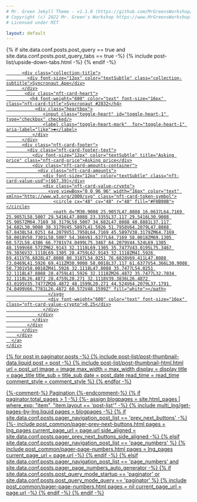 ```yaml
---
# Mr. Green Jekyll Theme - v1.1.0 (https://github.com/MrGreensWorkshop/MrGreen-JekyllTheme)
# Copyright (c) 2022 Mr. Green's Workshop https://www.MrGreensWorkshop.com
# Licensed under MIT

layout: default
---
```

{% if site.data.conf.posts.post_query == true and site.data.conf.posts.post_query_tabs == true -%}
  {% include post-list/upside-down-tabs.html -%}
{% endif -%}

<div class="post-list-header"></div>




<div class="nft-card-container">
<!----------- CONTAINER ------------->
  
  
  
  
  <div class="nft-card">
    <div class="nft-inner-card">
      <a href="https://neonrain.io/collections/0x4bd2a30435e6624CcDee4C60229250A84a2E4cD6/2832" class="nft-link">
        <div class="nft-resource-container">
          <div alt="NFT #2832" class="nft-resource" style="background-image: url('https://static-nft.pancakeswap.com/mainnet/0x4bd2a30435e6624CcDee4C60229250A84a2E4cD6/gamester-3375-1000.png');"></div>

          <div class="collection-title">
            <div font-size="12px" color="textSubtle" class="collection-subtitle">Syncronaut Ape</div>
          </div>
           <div class="nft-card-heart">
             <h4 font-weight="600" color="text" font-size="16px" class="nft-card-title">Syncronaut #2832</h4>
               <div class="heartbox">
                  <input class="toggle-heart" id="toggle-heart-1" type="checkbox" checked/>
                  <label class="toggle-heart-mark"  for="toggle-heart-1" aria-label="like">❤</label>
              </div>
          </div>
          <div class="nft-card-footer">
            <div class="nft-card-footer-text">
              <div font-size="12px" color="textSubtle" title="Asking price" class="nft-card-price">Asking price</div>
              <div class="nft-card-amounts-container">
                <div class="nft-card-amounts">
                  <div font-size="12px" color="textSubtle" class="nft-card-value-usd">($67.39)</div>
                  <div class="nft-card-value-crypto">
                    <svg viewBox="0 0 96 96" width="16px" color="text" xmlns="http://www.w3.org/2000/svg" class="nft-card-token-symbol">
                      <circle cx="48" cy="48" r="48" fill="#F0B90B"></circle>
                      <path d="M30.9008 25.9057L47.8088 16.0637L64.7169 25.9057L58.5007 29.5416L47.8088 23.3355L37.117 29.5416L30.9008 25.9057ZM64.7169 38.3179L58.5007 34.682L47.8088 40.8881L37.117 34.682L30.9008 38.3179V45.5897L41.5926 51.7958V64.2079L47.8088 67.8438L54.0251 64.2079V51.7958L64.7169 45.5897V38.3179ZM64.7169 58.0018V50.7301L58.5007 54.366V61.6377L64.7169 58.0018ZM69.1305 60.572L58.4386 66.7781V74.0499L75.3467 64.2079V44.524L69.1305 48.1599V60.572ZM62.9143 32.1118L69.1305 35.7477V43.0195L75.3467 39.3836V32.1118L69.1305 28.4759L62.9143 32.1118ZM41.5926 69.411V76.6828L47.8088 80.3187L54.0251 76.6828V69.411L47.8088 73.0469L41.5926 69.411ZM30.9008 58.0018L37.117 61.6377V54.366L30.9008 50.7301V58.0018ZM41.5926 32.1118L47.8088 35.7477L54.0251 32.1118L47.8088 28.4759L41.5926 32.1118ZM26.4872 35.7477L32.7034 32.1118L26.4872 28.4759L20.271 32.1118V39.3836L26.4872 43.0195V35.7477ZM26.4872 48.1599L20.271 44.524V64.2079L37.1791 74.0499V66.7781L26.4872 60.572V48.1599Z" fill="white"></path>
                    </svg>
                    <div font-weight="600" color="text" font-size="16px" class="nft-card-value-crypto">0.25</div>
                  </div>
                </div>
              </div>
            </div>
          </div>
        </div>
      </a>
    </div>
  </div>
  </div><!--end-->



<div class="post-list-container">
  {% for post in paginator.posts -%}
    {% include post-list/post-thumbnail-data.liquid post = post -%}
    {% include post-list/post-thumbnail-html.html
      url = post_url
      image = image
      max_width = max_width
      display = display
      title = page_title
      title_sub = title_sub
      date = post_date
      read_time = read_time
      comment_style = comment_style
    %}
  {% endfor -%}
</div>

{%-comment-%} Pagination {%-endcomment-%}
{% if paginator.total_pages > 1 -%}
  {%- assign blogpages = site.html_pages | where_exp: "item", "item.layout == 'post-list'" -%}
  {% include multi_lng/get-pages-by-lng.liquid pages = blogpages -%}
  {% if site.data.conf.posts.pager_navigation_post_list == 'prev_next_buttons' -%}
    {%- include post_common/pager-prev-next-buttons.html pages = lng_pages current_page_url = page.url side_aligned = site.data.conf.posts.pager_prev_next_buttons_side_aligned -%}
  {% elsif site.data.conf.posts.pager_navigation_post_list == 'page_numbers' %}
    {% include post_common/pager-page-numbers.html pages = lng_pages current_page_url = page.url -%}
  {% endif -%}
{% elsif site.data.conf.posts.pager_navigation_post_list == 'page_numbers' and site.data.conf.posts.pager_page_numbers_auto_generator -%}
  {% if site.data.conf.posts.post_query_mode_startup == 'paginator' or site.data.conf.posts.post_query_mode_query == 'paginator' %}
    {% include post_common/pager-page-numbers.html pages = nil current_page_url = page.url -%}
  {% endif -%}
{% endif -%}
